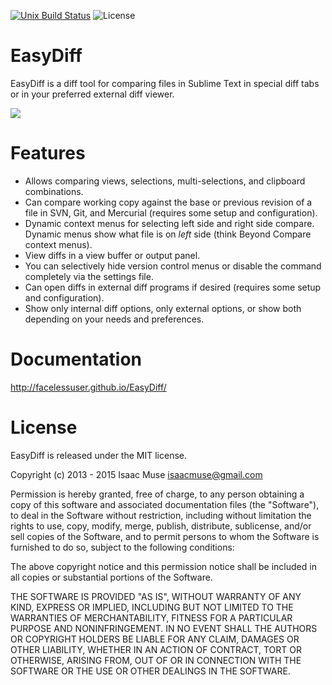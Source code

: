 [![Unix Build Status][travis-image]][travis-link]
![License][license-image]
# EasyDiff
EasyDiff is a diff tool for comparing files in Sublime Text in special diff tabs or in your preferred external diff viewer.

<img src="https://dl.dropboxusercontent.com/u/342698/EasyDiff/menus.png" border="0"/>

# Features
- Allows comparing views, selections, multi-selections, and clipboard combinations.
- Can compare working copy against the base or previous revision of a file in SVN, Git, and Mercurial (requires some setup and configuration).
- Dynamic context menus for selecting left side and right side compare.  Dynamic menus show what file is on *left* side (think Beyond Compare context menus).
- View diffs in a view buffer or output panel.
- You can selectively hide version control menus or disable the command completely via the settings file.
- Can open diffs in external diff programs if desired (requires some setup and configuration).
- Show only internal diff options, only external options, or show both depending on your needs and preferences.

# Documentation
http://facelessuser.github.io/EasyDiff/

# License
EasyDiff is released under the MIT license.

Copyright (c) 2013 - 2015 Isaac Muse <isaacmuse@gmail.com>

Permission is hereby granted, free of charge, to any person obtaining a copy of this software and associated documentation files (the "Software"), to deal in the Software without restriction, including without limitation the rights to use, copy, modify, merge, publish, distribute, sublicense, and/or sell copies of the Software, and to permit persons to whom the Software is furnished to do so, subject to the following conditions:

The above copyright notice and this permission notice shall be included in all copies or substantial portions of the Software.

THE SOFTWARE IS PROVIDED "AS IS", WITHOUT WARRANTY OF ANY KIND, EXPRESS OR IMPLIED, INCLUDING BUT NOT LIMITED TO THE WARRANTIES OF MERCHANTABILITY, FITNESS FOR A PARTICULAR PURPOSE AND NONINFRINGEMENT. IN NO EVENT SHALL THE AUTHORS OR COPYRIGHT HOLDERS BE LIABLE FOR ANY CLAIM, DAMAGES OR OTHER LIABILITY, WHETHER IN AN ACTION OF CONTRACT, TORT OR OTHERWISE, ARISING FROM, OUT OF OR IN CONNECTION WITH THE SOFTWARE OR THE USE OR OTHER DEALINGS IN THE SOFTWARE.

[travis-image]: https://img.shields.io/travis/facelessuser/EasyDiff/master.svg
[travis-link]: https://travis-ci.org/facelessuser/EasyDiff
[license-image]: https://img.shields.io/badge/license-MIT-blue.svg
